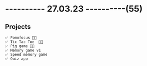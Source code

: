 # ---------- 27.03.23 ----------(55)

## Projects

    ✅ Pomofocus 👍🏻
    ✅ Tic Tac Toe  👍🏻
    ✅ Pig game 👍🏻
    ✅ Memory game v1
    ✅ Speed memory game
    ✅ Quiz app
